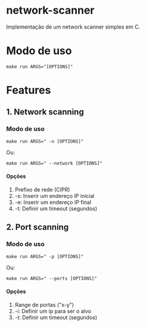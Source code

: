 # network-scanner
Implementação de um network scanner simples em C.

# Modo de uso
```
make run ARGS="[OPTIONS]"
```

# Features
## 1. Network scanning
### Modo de uso

```
make run ARGS=" -n [OPTIONS]"
```

Ou:

```
make run ARGS=" --network [OPTIONS]"
```

#### Opções
1. Prefixo de rede (CIPR)
2. -s: Inserir um endereço IP inicial
3. -e: Inserir um endereço IP final
4. -t: Definir um timeout (segundos)

## 2. Port scanning
### Modo de uso
```
make run ARGS=" -p [OPTIONS]"
```

Ou:

```
make run ARGS=" --ports [OPTIONS]"
```

#### Opções
1. Range de portas ("x-y")
2. -i: Definir um ip para ser o alvo
3. -t: Definir um timeout (segundos)